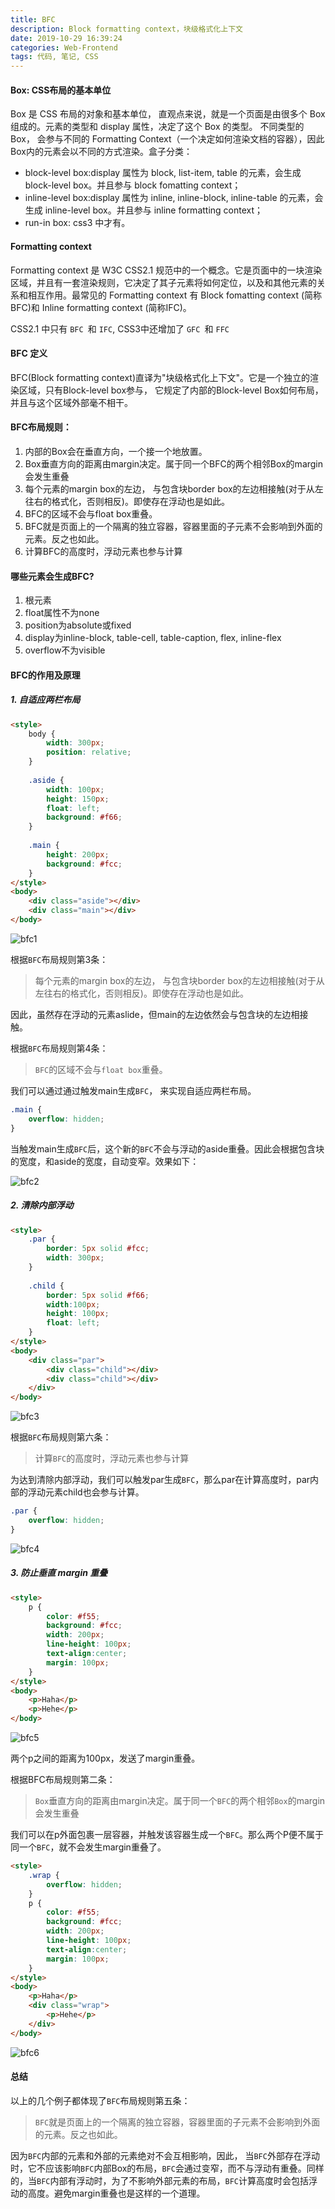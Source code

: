 ```yaml
---
title: BFC
description: Block formatting context，块级格式化上下文
date: 2019-10-29 16:39:24
categories: Web-Frontend
tags: 代码, 笔记, CSS
---
```


#### Box: CSS布局的基本单位

Box 是 CSS 布局的对象和基本单位， 直观点来说，就是一个页面是由很多个 Box 组成的。元素的类型和 display 属性，决定了这个 Box 的类型。 不同类型的 Box， 会参与不同的 Formatting Context（一个决定如何渲染文档的容器），因此Box内的元素会以不同的方式渲染。盒子分类：

- block-level box:display 属性为 block, list-item, table 的元素，会生成 block-level box。并且参与 block fomatting context；
- inline-level box:display 属性为 inline, inline-block, inline-table 的元素，会生成 inline-level box。并且参与 inline formatting context；
- run-in box: css3 中才有。

<!-- more -->

#### Formatting context

Formatting context 是 W3C CSS2.1 规范中的一个概念。它是页面中的一块渲染区域，并且有一套渲染规则，它决定了其子元素将如何定位，以及和其他元素的关系和相互作用。最常见的 Formatting context 有 Block fomatting context (简称BFC)和 Inline formatting context (简称IFC)。

CSS2.1 中只有 `BFC `和 `IFC`, CSS3中还增加了 `GFC `和 `FFC`

#### BFC 定义

BFC(Block formatting context)直译为"块级格式化上下文"。它是一个独立的渲染区域，只有Block-level box参与， 它规定了内部的Block-level Box如何布局，并且与这个区域外部毫不相干。

#### BFC布局规则：

1. 内部的Box会在垂直方向，一个接一个地放置。
2. Box垂直方向的距离由margin决定。属于同一个BFC的两个相邻Box的margin会发生重叠
3. 每个元素的margin box的左边， 与包含块border box的左边相接触(对于从左往右的格式化，否则相反)。即使存在浮动也是如此。
4. BFC的区域不会与float box重叠。
5. BFC就是页面上的一个隔离的独立容器，容器里面的子元素不会影响到外面的元素。反之也如此。
6. 计算BFC的高度时，浮动元素也参与计算

#### 哪些元素会生成BFC?

1. 根元素
2. float属性不为none
3. position为absolute或fixed
4. display为inline-block, table-cell, table-caption, flex, inline-flex
5. overflow不为visible

#### BFC的作用及原理

##### 1. 自适应两栏布局

```html
<style>
    body {
        width: 300px;
        position: relative;
    }
 
    .aside {
        width: 100px;
        height: 150px;
        float: left;
        background: #f66;
    }
 
    .main {
        height: 200px;
        background: #fcc;
    }
</style>
<body>
    <div class="aside"></div>
    <div class="main"></div>
</body>
```

![bfc1](articles\assets\BFC\bfc-1.png)

根据`BFC`布局规则第3条：

> 每个元素的margin box的左边， 与包含块border box的左边相接触(对于从左往右的格式化，否则相反)。即使存在浮动也是如此。

因此，虽然存在浮动的元素aslide，但main的左边依然会与包含块的左边相接触。

根据`BFC`布局规则第4条：

> `BFC`的区域不会与`float box`重叠。

我们可以通过通过触发main生成`BFC`， 来实现自适应两栏布局。

```css
.main {
    overflow: hidden;
}
```

当触发main生成`BFC`后，这个新的`BFC`不会与浮动的aside重叠。因此会根据包含块的宽度，和aside的宽度，自动变窄。效果如下：

![bfc2](articles\assets\BFC\bfc-2.png)

##### 2. 清除内部浮动

```html
<style>
    .par {
        border: 5px solid #fcc;
        width: 300px;
    }
 
    .child {
        border: 5px solid #f66;
        width:100px;
        height: 100px;
        float: left;
    }
</style>
<body>
    <div class="par">
        <div class="child"></div>
        <div class="child"></div>
    </div>
</body>
```

![bfc3](articles\assets\BFC\bfc-3.png)

根据`BFC`布局规则第六条：

> 计算`BFC`的高度时，浮动元素也参与计算

为达到清除内部浮动，我们可以触发par生成`BFC`，那么par在计算高度时，par内部的浮动元素child也会参与计算。

```css
.par {
    overflow: hidden;
}
```

![bfc4](articles\assets\BFC\bfc-4.png)


##### 3.  防止垂直 margin 重叠

```html
<style>
    p {
        color: #f55;
        background: #fcc;
        width: 200px;
        line-height: 100px;
        text-align:center;
        margin: 100px;
    }
</style>
<body>
    <p>Haha</p>
    <p>Hehe</p>
</body>
```

![bfc5](articles\assets\BFC\bfc-5.png)

两个p之间的距离为100px，发送了margin重叠。

根据BFC布局规则第二条：

> `Box`垂直方向的距离由margin决定。属于同一个`BFC`的两个相邻`Box`的margin会发生重叠

我们可以在p外面包裹一层容器，并触发该容器生成一个`BFC`。那么两个P便不属于同一个`BFC`，就不会发生margin重叠了。

```html
<style>
    .wrap {
        overflow: hidden;
    }
    p {
        color: #f55;
        background: #fcc;
        width: 200px;
        line-height: 100px;
        text-align:center;
        margin: 100px;
    }
</style>
<body>
    <p>Haha</p>
    <div class="wrap">
        <p>Hehe</p>
    </div>
</body>
```

![bfc6](articles\assets\BFC\bfc-6.png)

#### 总结

以上的几个例子都体现了`BFC`布局规则第五条：

> `BFC`就是页面上的一个隔离的独立容器，容器里面的子元素不会影响到外面的元素。反之也如此。

因为`BFC`内部的元素和外部的元素绝对不会互相影响，因此， 当`BFC`外部存在浮动时，它不应该影响`BFC`内部Box的布局，`BFC`会通过变窄，而不与浮动有重叠。同样的，当`BFC`内部有浮动时，为了不影响外部元素的布局，`BFC`计算高度时会包括浮动的高度。避免margin重叠也是这样的一个道理。
